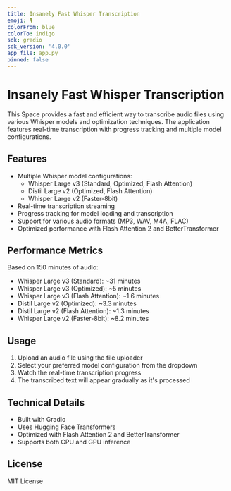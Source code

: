 ```yaml
---
title: Insanely Fast Whisper Transcription
emoji: 🎙️
colorFrom: blue
colorTo: indigo
sdk: gradio
sdk_version: '4.0.0'
app_file: app.py
pinned: false
---
```


# Insanely Fast Whisper Transcription

This Space provides a fast and efficient way to transcribe audio files using various Whisper models and optimization techniques. The application features real-time transcription with progress tracking and multiple model configurations.

## Features

- Multiple Whisper model configurations:
  - Whisper Large v3 (Standard, Optimized, Flash Attention)
  - Distil Large v2 (Optimized, Flash Attention)
  - Whisper Large v2 (Faster-8bit)
- Real-time transcription streaming
- Progress tracking for model loading and transcription
- Support for various audio formats (MP3, WAV, M4A, FLAC)
- Optimized performance with Flash Attention 2 and BetterTransformer

## Performance Metrics

Based on 150 minutes of audio:

- Whisper Large v3 (Standard): ~31 minutes
- Whisper Large v3 (Optimized): ~5 minutes
- Whisper Large v3 (Flash Attention): ~1.6 minutes
- Distil Large v2 (Optimized): ~3.3 minutes
- Distil Large v2 (Flash Attention): ~1.3 minutes
- Whisper Large v2 (Faster-8bit): ~8.2 minutes

## Usage

1. Upload an audio file using the file uploader
2. Select your preferred model configuration from the dropdown
3. Watch the real-time transcription progress
4. The transcribed text will appear gradually as it's processed

## Technical Details

- Built with Gradio
- Uses Hugging Face Transformers
- Optimized with Flash Attention 2 and BetterTransformer
- Supports both CPU and GPU inference

## License

MIT License
